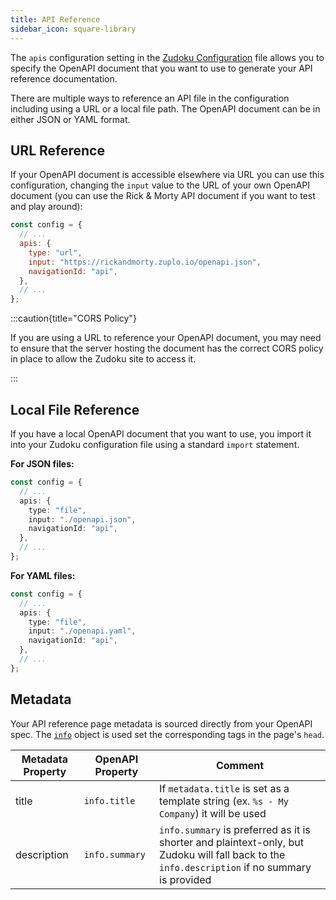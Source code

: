 ```yaml
---
title: API Reference
sidebar_icon: square-library
---
```


The `apis` configuration setting in the [Zudoku Configuration](/docs/configuration/overview) file allows you to specify the OpenAPI document that you want to use to generate your API reference documentation.

There are multiple ways to reference an API file in the configuration including using a URL or a local file path. The OpenAPI document can be in either JSON or YAML format.

## URL Reference

If your OpenAPI document is accessible elsewhere via URL you can use this configuration, changing the `input` value to the URL of your own OpenAPI document (you can use the Rick & Morty API document if you want to test and play around):

```js
const config = {
  // ...
  apis: {
    type: "url",
    input: "https://rickandmorty.zuplo.io/openapi.json",
    navigationId: "api",
  },
  // ...
};
```

:::caution{title="CORS Policy"}

If you are using a URL to reference your OpenAPI document, you may need to ensure that the server hosting the document has the correct CORS policy in place to allow the Zudoku site to access it.

:::

## Local File Reference

If you have a local OpenAPI document that you want to use, you import it into your Zudoku configuration file using a standard `import` statement.

**For JSON files:**

```ts
const config = {
  // ...
  apis: {
    type: "file",
    input: "./openapi.json",
    navigationId: "api",
  },
  // ...
};
```

**For YAML files:**

```ts
const config = {
  // ...
  apis: {
    type: "file",
    input: "./openapi.yaml",
    navigationId: "api",
  },
  // ...
};
```

## Metadata

Your API reference page metadata is sourced directly from your OpenAPI spec. The [`info`](https://spec.openapis.org/oas/v3.1.0#info-object) object is used set the corresponding tags in the page's `head`.

| Metadata Property | OpenAPI Property | Comment                                                                                                                                        |
| ----------------- | ---------------- | ---------------------------------------------------------------------------------------------------------------------------------------------- |
| title             | `info.title`     | If `metadata.title` is set as a template string (ex. `%s - My Company`) it will be used                                                        |
| description       | `info.summary`   | `info.summary` is preferred as it is shorter and plaintext-only, but Zudoku will fall back to the `info.description` if no summary is provided |
